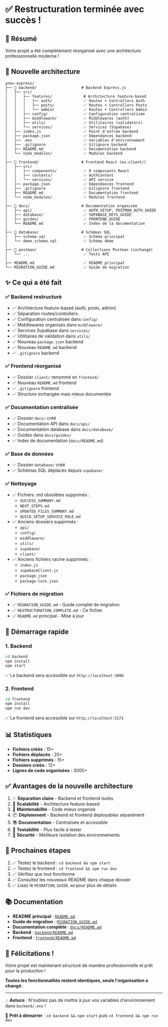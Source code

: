 # ✅ Restructuration terminée avec succès !

## 🎉 Résumé

Votre projet a été complètement réorganisé avec une architecture professionnelle moderne !

## 📐 Nouvelle architecture

```
ynov-express/
├── 📁 backend/                    # Backend Express.js
│   ├── src/
│   │   ├── features/              # Architecture feature-based
│   │   │   ├── auth/              ✅ Routes + Controllers Auth
│   │   │   ├── posts/             ✅ Routes + Controllers Posts
│   │   │   └── admin/             ✅ Routes + Controllers Admin
│   │   ├── config/                ✅ Configuration centralisée
│   │   ├── middleware/            ✅ Middlewares (auth)
│   │   ├── utils/                 ✅ Utilitaires (validators)
│   │   └── services/              ✅ Services (Supabase)
│   ├── index.js                   ✅ Point d'entrée backend
│   ├── package.json               ✅ Dépendances backend
│   ├── .env                       ✅ Variables d'environnement
│   ├── .gitignore                 ✅ Gitignore backend
│   ├── README.md                  ✅ Documentation backend
│   └── node_modules/              ✅ Modules backend
│
├── 📁 frontend/                   # Frontend React (ex-client/)
│   ├── src/
│   │   ├── components/            ✅ 8 composants React
│   │   ├── contexts/              ✅ AuthContext
│   │   └── services/              ✅ API service
│   ├── package.json               ✅ Dépendances frontend
│   ├── .gitignore                 ✅ Gitignore frontend
│   ├── README.md                  ✅ Documentation frontend
│   └── node_modules/              ✅ Modules frontend
│
├── 📁 docs/                       # Documentation organisée
│   ├── api/                       ✅ AUTH_SETUP, POSTMAN_AUTH_GUIDE
│   ├── database/                  ✅ SUPABASE_KEYS_GUIDE
│   ├── guides/                    ✅ FRONTEND_GUIDE
│   └── README.md                  ✅ Index de la documentation
│
├── 📁 database/                   # Schémas SQL
│   ├── schema.sql                 ✅ Schéma principal
│   └── demo_schema.sql            ✅ Schéma démo
│
├── 📁 postman/                    # Collections Postman (inchangé)
│   └── ...                        ✅ Tests API
│
├── README.md                      ✅ README principal
└── MIGRATION_GUIDE.md             ✅ Guide de migration
```

## ✨ Ce qui a été fait

### ✅ Backend restructuré

- ✅ Architecture feature-based (auth, posts, admin)
- ✅ Séparation routes/controllers
- ✅ Configuration centralisée dans `config/`
- ✅ Middlewares organisés dans `middleware/`
- ✅ Services Supabase dans `services/`
- ✅ Utilitaires de validation dans `utils/`
- ✅ Nouveau `package.json` backend
- ✅ Nouveau `README.md` backend
- ✅ `.gitignore` backend

### ✅ Frontend réorganisé

- ✅ Dossier `client/` renommé en `frontend/`
- ✅ Nouveau `README.md` frontend
- ✅ `.gitignore` frontend
- ✅ Structure inchangée mais mieux documentée

### ✅ Documentation centralisée

- ✅ Dossier `docs/` créé
- ✅ Documentation API dans `docs/api/`
- ✅ Documentation database dans `docs/database/`
- ✅ Guides dans `docs/guides/`
- ✅ Index de documentation (`docs/README.md`)

### ✅ Base de données

- ✅ Dossier `database/` créé
- ✅ Schémas SQL déplacés depuis `supabase/`

### ✅ Nettoyage

- ✅ Fichiers .md obsolètes supprimés :
  - `SUCCESS_SUMMARY.md`
  - `NEXT_STEPS.md`
  - `UPDATED_FILES_SUMMARY.md`
  - `QUICK_SETUP_SERVICE_ROLE.md`
- ✅ Anciens dossiers supprimés :
  - `api/`
  - `config/`
  - `middleware/`
  - `utils/`
  - `supabase/`
  - `client/`
- ✅ Anciens fichiers racine supprimés :
  - `index.js`
  - `supabaseClient.js`
  - `package.json`
  - `package-lock.json`

### ✅ Fichiers de migration

- ✅ `MIGRATION_GUIDE.md` - Guide complet de migration
- ✅ `RESTRUCTURATION_COMPLETE.md` - Ce fichier
- ✅ `README.md` principal - Mise à jour

## 🚀 Démarrage rapide

### 1. Backend

```bash
cd backend
npm install
npm start
```

✅ Le backend sera accessible sur `http://localhost:3000`

### 2. Frontend

```bash
cd frontend
npm install
npm run dev
```

✅ Le frontend sera accessible sur `http://localhost:5173`

## 📊 Statistiques

- **Fichiers créés** : 15+
- **Fichiers déplacés** : 20+
- **Fichiers supprimés** : 15+
- **Dossiers créés** : 12+
- **Lignes de code organisées** : 3000+

## ✅ Avantages de la nouvelle architecture

1. ✨ **Séparation claire** - Backend et frontend isolés
2. 🚀 **Scalabilité** - Architecture feature-based
3. 🧩 **Maintenabilité** - Code mieux organisé
4. 📦 **Déploiement** - Backend et frontend déployables séparément
5. 📚 **Documentation** - Centralisée et accessible
6. 🧪 **Testabilité** - Plus facile à tester
7. 🔐 **Sécurité** - Meilleure isolation des environnements

## 🎯 Prochaines étapes

1. ✅ Testez le backend : `cd backend && npm start`
2. ✅ Testez le frontend : `cd frontend && npm run dev`
3. ✅ Vérifiez que tout fonctionne
4. ✅ Consultez les nouveaux README dans chaque dossier
5. ✅ Lisez le `MIGRATION_GUIDE.md` pour plus de détails

## 📚 Documentation

- **README principal** : [`README.md`](README.md)
- **Guide de migration** : [`MIGRATION_GUIDE.md`](MIGRATION_GUIDE.md)
- **Documentation complète** : [`docs/README.md`](docs/README.md)
- **Backend** : [`backend/README.md`](backend/README.md)
- **Frontend** : [`frontend/README.md`](frontend/README.md)

## 🎉 Félicitations !

Votre projet est maintenant structuré de manière professionnelle et prêt pour la production !

**Toutes les fonctionnalités restent identiques, seule l'organisation a changé.**

---

💡 **Astuce** : N'oubliez pas de mettre à jour vos variables d'environnement dans `backend/.env` !

🚀 **Prêt à démarrer** : `cd backend && npm start` puis `cd frontend && npm run dev`


